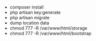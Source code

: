 <ul>
    <li>composer install</li>
    <li>php artisan key:generate</li>
    <li>php artisan migrate</li>
    <li>dump location data</li>
    <li>chmod 777 -R /var/www/html/storage</li>
    <li>chmod 777 -R /var/www/html/bootstrap</li>
</ul>
